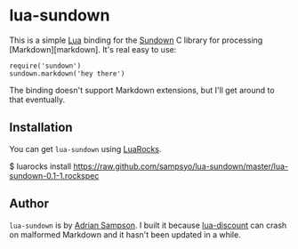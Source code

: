 # lua-sundown

This is a simple [Lua][lua] binding for the [Sundown][sundown] C library for
processing [Markdown][markdown]. It's real easy to use:

    require('sundown')
    sundown.markdown('hey there')

The binding doesn't support Markdown extensions, but I'll get around to that
eventually.

## Installation

You can get `lua-sundown` using [LuaRocks][rocks].

   $ luarocks install https://raw.github.com/sampsyo/lua-sundown/master/lua-sundown-0.1-1.rockspec

## Author

`lua-sundown` is by [Adrian Sampson][adrian]. I built it because
[lua-discount][ldisc] can crash on malformed Markdown and it hasn't been updated
in a while.

[lua]: http://www.lua.org/
[sundown]: https://github.com/tanoku/sundown
[rocks]: http://www.luarocks.org/
[adrian]: https://github.com/sampsyo
[ldisc]: http://asbradbury.org/projects/lua-discount/
